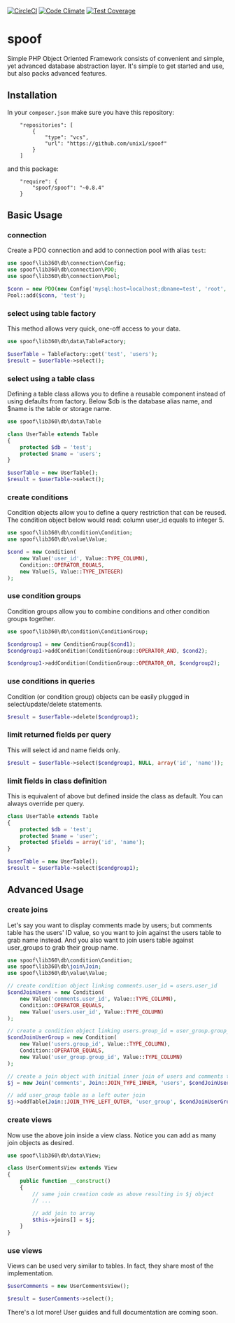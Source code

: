 [![CircleCI](https://circleci.com/gh/unix1/spoof.svg?style=shield)](https://circleci.com/gh/unix1/spoof)
[![Code Climate](https://codeclimate.com/github/unix1/spoof/badges/gpa.svg)](https://codeclimate.com/github/unix1/spoof)
[![Test Coverage](https://codeclimate.com/github/unix1/spoof/badges/coverage.svg)](https://codeclimate.com/github/unix1/spoof/coverage)

# spoof
Simple PHP Object Oriented Framework consists of convenient and simple, yet advanced database abstraction layer. It's simple to get started and use, but also packs advanced features.

Installation
------------
In your `composer.json` make sure you have this repository:
```
    "repositories": [
        {
            "type": "vcs",
            "url": "https://github.com/unix1/spoof"
        }
    ]
```
and this package:
```
    "require": {
        "spoof/spoof": "~0.8.4"
    }
```

Basic Usage
-----------

### connection
Create a PDO connection and add to connection pool with alias `test`:
```php
use spoof\lib360\db\connection\Config;
use spoof\lib360\db\connection\PDO;
use spoof\lib360\db\connection\Pool;

$conn = new PDO(new Config('mysql:host=localhost;dbname=test', 'root', NULL));
Pool::add($conn, 'test');
```

### select using table factory
This method allows very quick, one-off access to your data.
```php
use spoof\lib360\db\data\TableFactory;

$userTable = TableFactory::get('test', 'users');
$result = $userTable->select();
```

### select using a table class
Defining a table class allows you to define a reusable component instead of using defaults from factory. Below $db is the database alias name, and $name is the table or storage name.
```php
use spoof\lib360\db\data\Table

class UserTable extends Table
{
    protected $db = 'test';
    protected $name = 'users';
}

$userTable = new UserTable();
$result = $userTable->select();
```

### create conditions
Condition objects allow you to define a query restriction that can be reused. The condition object below would read: column user_id equals to integer 5.
```php
use spoof\lib360\db\condition\Condition;
use spoof\lib360\db\value\Value;

$cond = new Condition(
    new Value('user_id', Value::TYPE_COLUMN),
    Condition::OPERATOR_EQUALS,
    new Value(5, Value::TYPE_INTEGER)
);
```

### use condition groups
Condition groups allow you to combine conditions and other condition groups together.
```php
use spoof\lib360\db\condition\ConditionGroup;

$condgroup1 = new ConditionGroup($cond1);
$condgroup1->addCondition(ConditionGroup::OPERATOR_AND, $cond2);

$condgroup1->addCondition(ConditionGroup::OPERATOR_OR, $condgroup2);
```

### use conditions in queries
Condition (or condition group) objects can be easily plugged in select/update/delete statements.
```php
$result = $userTable->delete($condgroup1);
```

### limit returned fields per query
This will select id and name fields only.
```php
$result = $userTable->select($condgroup1, NULL, array('id', 'name'));
```

### limit fields in class definition
This is equivalent of above but defined inside the class as default. You can always override per query.
```php
class UserTable extends Table
{
    protected $db = 'test';
    protected $name = 'user';
    protected $fields = array('id', 'name');
}

$userTable = new UserTable();
$result = $userTable->select($condgroup1);
```

Advanced Usage
--------------

### create joins
Let's say you want to display comments made by users; but comments table has the users' ID value, so you want to join against the users table to grab name instead. And you also want to join users table against user_groups to grab their group name.
```php
use spoof\lib360\db\condition\Condition;
use spoof\lib360\db\join\Join;
use spoof\lib360\db\value\Value;

// create condition object linking comments.user_id = users.user_id
$condJoinUsers = new Condition(
    new Value('comments.user_id', Value::TYPE_COLUMN),
    Condition::OPERATOR_EQUALS,
    new Value('users.user_id', Value::TYPE_COLUMN)
);

// create a condition object linking users.group_id = user_group.group_id
$condJoinUserGroup = new Condition(
    new Value('users.group_id', Value::TYPE_COLUMN),
    Condition::OPERATOR_EQUALS,
    new Value('user_group.group_id', Value::TYPE_COLUMN)
);

// create a join object with initial inner join of users and comments tables
$j = new Join('comments', Join::JOIN_TYPE_INNER, 'users', $condJoinUsers);

// add user_group table as a left outer join
$j->addTable(Join::JOIN_TYPE_LEFT_OUTER, 'user_group', $condJoinUserGroup);
```

### create views
Now use the above join inside a view class. Notice you can add as many join objects as desired.
```php
use spoof\lib360\db\data\View;

class UserCommentsView extends View
{
    public function __construct()
    {
        // same join creation code as above resulting in $j object
        // ...

        // add join to array
        $this->joins[] = $j;
    }
}
```

### use views
Views can be used very similar to tables. In fact, they share most of the implementation.
```php
$userComments = new UserCommentsView();

$result = $userComments->select();
```

There's a lot more! User guides and full documentation are coming soon.
